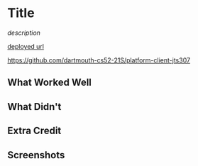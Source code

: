 # Title

*description*

[deployed url](https://unruffled-nightingale-6ea4fb.netlify.app/)

https://github.com/dartmouth-cs52-21S/platform-client-jts307

## What Worked Well

## What Didn't

## Extra Credit

## Screenshots
